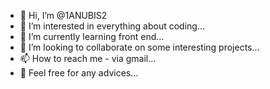 - 👋 Hi, I’m @1ANUBIS2
- 👀 I’m interested in everything about coding...
- 🌱 I’m currently learning front end...
- 💞️ I’m looking to collaborate on some interesting projects...
- 📫 How to reach me - via gmail...
- 👀 Feel free for any advices...
<!---
1ANUBIS2/1ANUBIS2 is a ✨ special ✨ repository because its `README.md` (this file) appears on your GitHub profile.
You can click the Preview link to take a look at your changes.
--->
